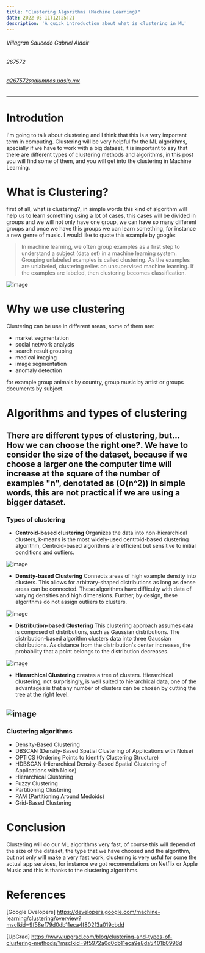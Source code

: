 ```yaml
---
title: "Clustering Algorithms (Machine Learning)"
date: 2022-05-11T12:25:21
description: 'A quick introduction about what is clustering in ML'
---
```

###### Villagran Saucedo Gabriel Aldair
###### 267572
###### a267572@alumnos.uaslp.mx
- - -
# Introdution
I'm going to talk about clustering and I think that this is a very important term in computing.
Clustering will be very helpful for the ML algorithms, specially if we have to work with a big dataset, it is important to say that there are different types of clustering methods and algorithms, in this post you will find some of them, and you will get into the clustering in Machine Learning.
# What is Clustering?
first of all, what is clustering?, in simple words this kind of algorithm will help us to learn something using a lot of cases, this cases will be divided in groups and we will not only have one group, we can have so many different groups and once we have this groups we can learn something, for instance a new genre of music.
I would like to quote this example by google:
> In machine learning, we often group examples as a first step to understand a subject (data set) in a machine learning system. Grouping unlabeled examples is called clustering.
As the examples are unlabeled, clustering relies on unsupervised machine learning. If the examples are labeled, then clustering becomes classification. 

![image](https://user-images.githubusercontent.com/44887537/167773480-cb5e6c3b-fd28-42aa-b05e-9c1269ce1d5b.png)

# Why we use clustering

Clustering can be use in different areas, some of them are:
- market segmentation
- social network analysis
- search result grouping
- medical imaging
- image segmentation
- anomaly detection

for example group animals by country, group music by artist or groups documents by subject.
# Algorithms and types of clustering

There are different types of clustering, but... How we can choose the right one?.
We have to consider the size of the dataset, because if we choose a larger one the computer time will increase at the square of the number of examples "n", denotated as (O(n^2)) in simple words, this are not practical if we are using a bigger dataset.
---
### Types of clustering
- **Centroid-based clustering**
 Organizes the data into non-hierarchical clusters, k-means is the most widely-used centroid-based clustering algorithm, Centroid-based algorithms are efficient but sensitive to initial conditions and outliers.
 
![image](https://user-images.githubusercontent.com/44887537/167773552-3f439264-cc76-4c89-a9ca-fa74cc204a02.png)

 - **Density-based Clustering**
 Connects areas of high example density into clusters. This allows for arbitrary-shaped distributions as long as dense areas can be connected. These algorithms have difficulty with data of varying densities and high dimensions. Further, by design, these algorithms do not assign outliers to clusters.
 
![image](https://user-images.githubusercontent.com/44887537/167773614-bdf75aa5-19a9-48c4-822a-b1e155ebca20.png)
 
 - **Distribution-based Clustering**
 This clustering approach assumes data is composed of distributions, such as Gaussian distributions. The distribution-based algorithm clusters data into three Gaussian distributions. As distance from the distribution's center increases, the probability that a point belongs to the distribution decreases.
 
![image](https://user-images.githubusercontent.com/44887537/167773632-bd7611a0-448c-4a3c-b016-bdf0202d23dd.png)

 - **Hierarchical Clustering**
 creates a tree of clusters. Hierarchical clustering, not surprisingly, is well suited to hierarchical data, one of the advantages is that any number of clusters can be chosen by cutting the tree at the right level.
 
![image](https://user-images.githubusercontent.com/44887537/167773667-1ca4259c-c92f-43f1-a380-00fc325ea5d0.png)
 ---
### Clustering algorithms
- Density-Based Clustering
- DBSCAN (Density-Based Spatial Clustering of Applications with Noise)
- OPTICS (Ordering Points to Identify Clustering Structure)
- HDBSCAN (Hierarchical Density-Based Spatial Clustering of Applications with Noise)
- Hierarchical Clustering
- Fuzzy Clustering
- Partitioning Clustering
- PAM (Partitioning Around Medoids)
- Grid-Based Clustering
# Conclusion
Clustering will do our ML algorithms very fast, of course this will depend of the size of the dataset, the type that we have choosed and the algorithm, but not only will make a very fast work, clustering is very usful for some the actual app services, for instance we got recomendations on Netflix or Apple Music and this is thanks to the clustering algorithms.
# References
[Google Dvelopers] https://developers.google.com/machine-learning/clustering/overview?msclkid=9f58ef79d0db11eca4f802f3a019cbdd

[UpGrad] https://www.upgrad.com/blog/clustering-and-types-of-clustering-methods/?msclkid=9f5972a0d0db11eca9e8da5401b0996d

